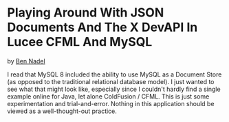 
# Playing Around With JSON Documents And The X DevAPI In Lucee CFML And MySQL

by [Ben Nadel][bennadel]

I read that MySQL 8 included the ability to use MySQL as a Document Store (as opposed to the traditional relational database model). I just wanted to see what that might look like, especially since I couldn't hardly find a single example online for Java, let alone ColdFusion / CFML. This is just some experimentation and trial-and-error. Nothing in this application should be viewed as a well-thought-out practice.


[bennadel]: https://www.bennadel.com/
